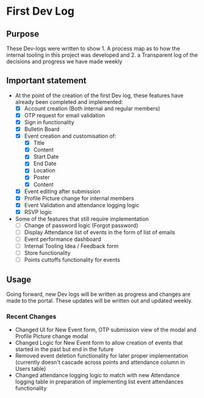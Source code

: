 # First Dev Log

## Purpose

These Dev-logs were written to show 1. A process map as to how the internal tooling in this project was developed and 2. a Transparent log of the decisions and progress we have made weekly

## Important statement

- At the point of the creation of the first Dev log, these features have already been completed and implemented:
  - [x] Account creation (Both internal and regular members)
  - [x] OTP request for email validation
  - [x] Sign in functionality
  - [x] Bulletin Board
  - [x] Event creation and customisation of:
    - [x] Title
    - [x] Content
    - [x] Start Date
    - [x] End Date
    - [x] Location
    - [x] Poster
    - [x] Content
  - [x] Event editing after submission
  - [x] Profile Picture change for internal members
  - [x] Event Validation and attendance logging logic
  - [x] RSVP logic
- Some of the features that still require implementation
  - [ ] Change of password logic (Forgot password)
  - [ ] Display Attendance list of events in the form of list of emails
  - [ ] Event performance dashboard
  - [ ] Internal Tooling Idea / Feedback form
  - [ ] Store functionality
  - [ ] Points cuttoffs functionality for events

## Usage

Going forward, new Dev logs will be written as progress and changes are made to the portal. These updates will be written out and updated weekly.

### Recent Changes

- Changed UI for New Event form, OTP submission view of the modal and Profile Picture change modal
- Changed Logic for New Event form to allow creation of events that started in the past but end in the future
- Removed event deletion functionality for later proper implementation (currently doesn't cascade across points and attendance column in Users table)
- Changed attendance logging logic to match with new Attendance logging table in preparation of implementing list event attendances functionality

